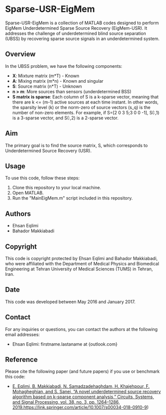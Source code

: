 
# Sparse-USR-EigMem

Sparse-USR-EigMem is a collection of MATLAB codes designed to perform EigMem Underdetermined Sparse Source Recovery (EigMem-USR). It addresses the challenge of underdetermined blind source separation (UBSS) by recovering sparse source signals in an underdetermined system.

## Overview

In the UBSS problem, we have the following components:

- **X**: Mixture matrix (m*T) - Known
- **A**: Mixing matrix (m*n) - Known and singular
- **S**: Source matrix (n*T) - Unknown
- **n > m**: More sources than sensors (underdetermined BSS)
- **S matrix is sparse**: Each column of S is a k-sparse vector, meaning that there are k <= (m-1) active sources at each time instant. In other words, the sparsity level (k) or the norm-zero of source vectors (s_q) is the number of non-zero elements. For example, if S=[2 0 3 5;3 0 0 -1], S(:,1) is a 3-sparse vector, and S(:,2) is a 2-sparse vector.

## Aim

The primary goal is to find the source matrix, S, which corresponds to Underdetermined Source Recovery (USR).

## Usage

To use this code, follow these steps:

1. Clone this repository to your local machine.
2. Open MATLAB.
3. Run the "MainEigMem.m" script included in this repository.

## Authors

- Ehsan Eqlimi
- Bahador Makkiabadi

## Copyright

This code is copyright protected by Ehsan Eqlimi and Bahador Makkiabadi, who were affiliated with the Department of Medical Physics and Biomedical Engineering at Tehran University of Medical Sciences (TUMS) in Tehran, Iran.

## Date

This code was developed between May 2016 and January 2017.

## Contact

For any inquiries or questions, you can contact the authors at the following email addresses:

- Ehsan Eqlimi: firstname.lastaname at {outlook.com}
  

## Reference

Please cite the following paper (and future papers) if you use or benchmark this code:

- [E. Eqlimi, B. Makkiabadi, N. Samadzadehaghdam, H. Khajehpour, F. Mohagheghian, and S. Sanei, “A novel underdetermined source recovery algorithm based on k-sparse component analysis,” Circuits, Systems, and Signal Processing, vol. 38, no. 3, pp. 1264–1286, 2019.](https://link.springer.com/article/10.1007/s00034-018-0910-9)https://link.springer.com/article/10.1007/s00034-018-0910-9)


